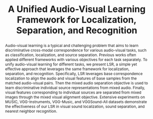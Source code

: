 ---
id:             2023-lsr
title:          "A Unified Audio-Visual Learning Framework for Localization, Separation, and Recognition"
authors:        [ShentongMo, Me]
venue:          International Conference on Machine Learning (ICML), Honolulu, HI, 2023.
year:           "2023-04"
thumbnail:      assets/publications/2023-lsr/title-image.png
links:
#    paper:      https://arxiv.org/abs/2209.09634
#    code:       https://github.com/stoneMo/SLAVC
#    bibtex:     assets/publications/2022-slavc/ref.txt

layout: project
short_title: LSR
abstract: "Audio-visual learning is a typical and challenging problem that aims to learn discriminative cross-modal correspondence for various audio-visual tasks, such as classification, localization, and source separation. Previous works often applied different frameworks with various objectives for each task separately. To unify audio-visual learning for different tasks, we present LSR, a simple yet effective approach that leverages the same framework for localization, separation, and recognition. Specifically, LSR leverages base correspondence localization to align the audio and visual features of base samples from the matched audio-visual pairs. Then the mixed audio separation objective is used to learn discriminative individual source representations from mixed audio. Finally, visual features corresponding to individual sources are separated from mixed images through the mixed visual alignment objective. Extensive experiments on MUSIC, VGG-Instruments, VGG-Music, and VGGSound-All datasets demonstrate the effectiveness of our LSR in visual sound localization, sound separation, and nearest neighbor recognition."
---